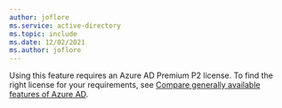 ```yaml
---
author: joflore
ms.service: active-directory
ms.topic: include
ms.date: 12/02/2021
ms.author: joflore
---
```


Using this feature requires an Azure AD Premium P2 license. To find the right license for your requirements, see [Compare generally available features of Azure AD](https://www.microsoft.com/security/business/identity-access-management/azure-ad-pricing).
